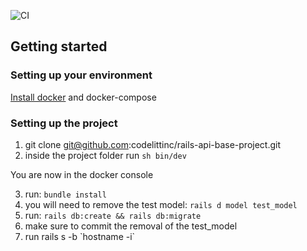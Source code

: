 ![CI](https://github.com/codelittinc/rails-api-base-project/workflows/CI/badge.svg)

## Getting started

### Setting up your environment

[Install docker](https://www.digitalocean.com/community/tutorials/how-to-install-and-use-docker-on-ubuntu-18-04) and docker-compose

### Setting up the project

1. git clone git@github.com:codelittinc/rails-api-base-project.git
2. inside the project folder run `sh bin/dev`

You are now in the docker console

3. run: `bundle install`
4. you will need to remove the test model: `rails d model test_model`
5. run: `rails db:create && rails db:migrate`
6. make sure to commit the removal of the test_model
7. run rails s -b \`hostname -i\`
